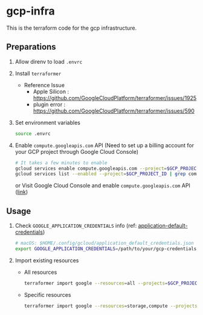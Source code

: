 # gcp-infra

This is the terraform code for the gcp infrastructure.

## Preparations

1. Allow direnv to load `.envrc`

2. Install `terraformer`
   - Reference Issue
     - Apple Silicon : <https://github.com/GoogleCloudPlatform/terraformer/issues/1925>
     - plugin error : <https://github.com/GoogleCloudPlatform/terraformer/issues/590>

3. Set environment variables

    ```bash
    source .envrc
    ```

4. Enable `compute.googleapis.com` API (Need to set up a billing account for your GCP project through Google Cloud Console)

    ```bash
    # It takes a few minutes to enable
    gcloud services enable compute.googleapis.com --project=$GCP_PROJECT_ID
    gcloud services list --enabled --project=$GCP_PROJECT_ID | grep compute.googleapis.com
    ```

    <!-- https://console.developers.google.com/apis/api/compute.googleapis.com/overview?project=test-jaesoon 에서도 활성화 가능 -->
    or Visit Google Cloud Console and enable `compute.googleapis.com` API ([link](https://console.cloud.google.com/apis/api/compute.googleapis.com/overview?project=$GCP_PROJECT_ID))

## Usage

1. Check `GOOGLE_APPLICATION_CREDENTIALS` info (ref: [application-default-credentials](https://cloud.google.com/docs/authentication/application-default-credentials))

    ```bash
    # macOS: $HOME/.config/gcloud/application_default_credentials.json
    export GOOGLE_APPLICATION_CREDENTIALS=/path/to/your/gcp-credentials.json
    ```

2. Import existing resources

    - All resources

      ```bash
      terraformer import google --resources=all --projects=$GCP_PROJECT_ID --regions=$GCP_REGION
      ```

    - Specific resources

      ```bash
      terraformer import google --resources=storage,compute --projects=$GCP_PROJECT_ID --regions=$GCP_REGION
      ```
